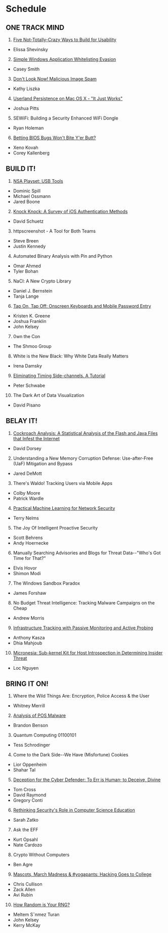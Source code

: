 # Schedule

## ONE TRACK MIND

1. [Five Not-Totally-Crazy Ways to Build for Usability](otm/01_building_for_usability.md)
  - Elissa Shevinsky
2. [Simple Windows Application Whitelisting Evasion](otm/02_simple_windows_application_whitelisting_evasion.md)
  - Casey Smith
3. [Don't Look Now! Malicious Image Spam](otm/03_dont_look_now_malicious_image_spam.md)
  - Kathy Liszka
4. [Userland Persistence on Mac OS X - "It Just Works"](otm/04_userland_persistence_on_mac_os_x.md)
  - Joshua Pitts
5. SEWiFi: Building a Security Enhanced WiFi Dongle
  - Ryan Holeman
6. [Betting BIOS Bugs Won't Bite Y'er Butt?](otm/05_)
  - Xeno Kovah
  - Corey Kallenberg

## BUILD IT!

1. [NSA Playset: USB Tools](build/01_)
  - Dominic Spill
  - Michael Ossmann
  - Jared Boone
2. [Knock Knock: A Survey of iOS Authentication Methods](build/)
  - David Schuetz
3. httpscreenshot - A Tool for Both Teams
  - Steve Breen
  - Justin Kennedy
4. Automated Binary Analysis with Pin and Python
  - Omar Ahmed
  - Tyler Bohan
5. NaCl: A New Crypto Library
  - Daniel J. Bernstein
  - Tanja Lange
6. [Tap On, Tap Off: Onscreen Keyboards and Mobile Password Entry](build/)
  - Kristen K. Greene
  - Joshua Franklin
  - John Kelsey
7. 0wn the Con
  - The Shmoo Group
8. White is the New Black: Why White Data Really Matters
  - Irena Damsky
9. [Eliminating Timing Side-channels. A Tutorial](build/)
  - Peter Schwabe
10. The Dark Art of Data Visualization
  - David Pisano

## BELAY IT!

1. [Cockroach Analysis: A Statistical Analysis of the Flash and Java Files that Infest the Internet](belay/)
  - David Dorsey
2. Understanding a New Memory Corruption Defense: Use-after-Free (UaF) Mitigation and Bypass
  - Jared DeMott
3. There's Waldo! Tracking Users via Mobile Apps
  - Colby Moore
  - Patrick Wardle
4. [Practical Machine Learning for Network Security](belay/)
  - Terry Nelms
5. The Joy Of Intelligent Proactive Security
  - Scott Behrens
  - Andy Hoernecke
6. Manually Searching Advisories and Blogs for Threat Data--"Who's Got Time for That?"
  - Elvis Hovor
  - Shimon Modi
7. The Windows Sandbox Paradox
  - James Forshaw
8. No Budget Threat Intelligence: Tracking Malware Campaigns on the Cheap
  - Andrew Morris
9. [Infrastructure Tracking with Passive Monitoring and Active Probing](belay)
  - Anthony Kasza
  - Dhia Mahjoub
10. [Micronesia: Sub-kernel Kit for Host Introspection in Determining Insider Threat](belay/)
  - Loc Nguyen

## BRING IT ON!

1. Where the Wild Things Are: Encryption, Police Access & the User
  - Whitney Merrill
2. [Analysis of POS Malware](bring/)
  - Brandon Benson
3. Quantum Computing 01100101
  - Tess Schrodinger
4. Come to the Dark Side--We Have (Misfortune) Cookies
  - Lior Oppenheim
  - Shahar Tal
5. [Deception for the Cyber Defender: To Err is Human; to Deceive, Divine](bring/)
  - Tom Cross
  - David Raymond
  - Gregory Conti
6. [Rethinking Security's Role in Computer Science Education](bring/)
  - Sarah Zatko
7. Ask the EFF
  - Kurt Opsahl
  - Nate Cardozo
8. Crypto Without Computers
  - Ben Agre
9. [Mascots, March Madness & #yogapants: Hacking Goes to College](bring/)
  - Chris Cullison
  - Zack Allen
  - Avi Rubin
10. [How Random is Your RNG?](bring/)
  - Meltem Sˆnmez Turan
  - John Kelsey
  - Kerry McKay